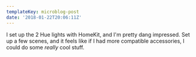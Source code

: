 ```yaml
---
templateKey: microblog-post
date: '2018-01-22T20:06:11Z'
---
```


I set up the 2 Hue lights with HomeKit, and I'm pretty dang impressed. Set up a few scenes, and it feels like if I had more compatible accessories, I could do some _really_ cool stuff.

